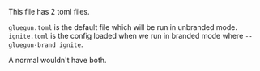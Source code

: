 This file has 2 toml files.

`gluegun.toml` is the default file which will be run in unbranded mode.
`ignite.toml` is the config loaded when we run in branded mode where `--gluegun-brand ignite`.

A normal wouldn't have both.
